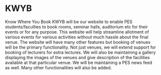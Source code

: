 # KWYB
Know Where You Book
KWYB will be our website to enable PES students/faculties to book rooms, seminar halls, 
auditorium etc for their events or for any purpose. 
This website will help streamline allotment of various events for various activities 
without much hassle about the final venue. 
The website will have many other features but booking of venues will be the primary functionality. 
Not just venues, we will extend support for booking of lecturers for extra lectures. 
We will also be maintaining a gallery displaying the images of the venues and give description of 
the facilities available at that particular venue. 
We will be maintaining a PES news feed as well. 
Many other functionalities will also be added.
